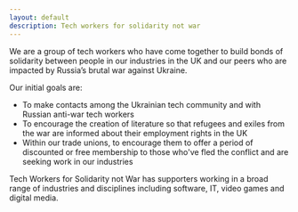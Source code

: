 ```yaml
---
layout: default
description: Tech workers for solidarity not war
---
```


We are a group of tech workers who have come together to build bonds of solidarity between people in our industries in the UK and our peers who are impacted by Russia’s brutal war against Ukraine.

Our initial goals are:
- To make contacts among the Ukrainian tech community and with Russian anti-war tech workers
- To encourage the creation of literature so that refugees and exiles from the war are informed about their employment rights in the UK
- Within our trade unions, to encourage them to offer a period of discounted or free membership to those who've fled the conflict and are seeking work in our industries

Tech Workers for Solidarity not War has supporters working in a broad range of industries and disciplines including software, IT, video games and digital media.
